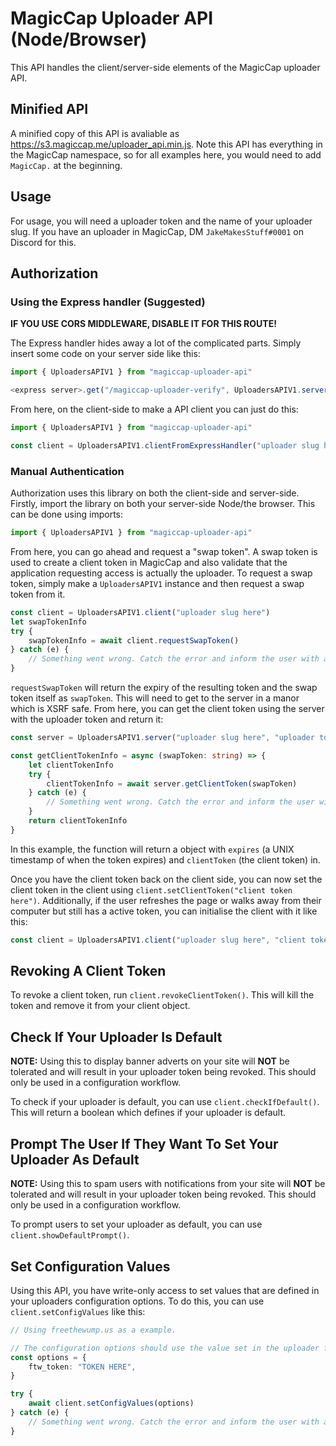 # MagicCap Uploader API (Node/Browser)
This API handles the client/server-side elements of the MagicCap uploader API.

## Minified API
A minified copy of this API is avaliable as https://s3.magiccap.me/uploader_api.min.js. Note this API has everything in the MagicCap namespace, so for all examples here, you would need to add `MagicCap.` at the beginning.

## Usage
For usage, you will need a uploader token and the name of your uploader slug. If you have an uploader in MagicCap, DM `JakeMakesStuff#0001` on Discord for this.

## Authorization

### Using the Express handler (Suggested)

**IF YOU USE CORS MIDDLEWARE, DISABLE IT FOR THIS ROUTE!**

The Express handler hides away a lot of the complicated parts. Simply insert some code on your server side like this:
```ts
import { UploadersAPIV1 } from "magiccap-uploader-api"

<express server>.get("/magiccap-uploader-verify", UploadersAPIV1.server("uploader slug here", "uploader token here").expressRoute)
```

From here, on the client-side to make a API client you can just do this:
```ts
import { UploadersAPIV1 } from "magiccap-uploader-api"

const client = UploadersAPIV1.clientFromExpressHandler("uploader slug here", "/magiccap-uploader-verify")
```

### Manual Authentication

Authorization uses this library on both the client-side and server-side. Firstly, import the library on both your server-side Node/the browser. This can be done using imports:
```ts
import { UploadersAPIV1 } from "magiccap-uploader-api"
```
From here, you can go ahead and request a "swap token". A swap token is used to create a client token in MagicCap and also validate that the application requesting access is actually the uploader. To request a swap token, simply make a `UploadersAPIV1` instance and then request a swap token from it.
```ts
const client = UploadersAPIV1.client("uploader slug here")
let swapTokenInfo
try {
    swapTokenInfo = await client.requestSwapToken()
} catch (e) {
    // Something went wrong. Catch the error and inform the user with a error message.
}
```
`requestSwapToken` will return the expiry of the resulting token and the swap token itself as `swapToken`. This will need to get to the server in a manor which is XSRF safe. From here, you can get the client token using the server with the uploader token and return it:
```ts
const server = UploadersAPIV1.server("uploader slug here", "uploader token here")

const getClientTokenInfo = async (swapToken: string) => {
    let clientTokenInfo
    try {
        clientTokenInfo = await server.getClientToken(swapToken)
    } catch (e) {
        // Something went wrong. Catch the error and inform the user with a error message.
    }
    return clientTokenInfo
}
```
In this example, the function will return a object with `expires` (a UNIX timestamp of when the token expires) and `clientToken` (the client token) in.

Once you have the client token back on the client side, you can now set the client token in the client using `client.setClientToken("client token here")`. Additionally, if the user refreshes the page or walks away from their computer but still has a active token, you can initialise the client with it like this:
```ts
const client = UploadersAPIV1.client("uploader slug here", "client token here")
```

## Revoking A Client Token
To revoke a client token, run `client.revokeClientToken()`. This will kill the token and remove it from your client object.

## Check If Your Uploader Is Default
**NOTE:** Using this to display banner adverts on your site will **NOT** be tolerated and will result in your uploader token being revoked. This should only be used in a configuration workflow.

To check if your uploader is default, you can use `client.checkIfDefault()`. This will return a boolean which defines if your uploader is default.

## Prompt The User If They Want To Set Your Uploader As Default
**NOTE:** Using this to spam users with notifications from your site will **NOT** be tolerated and will result in your uploader token being revoked. This should only be used in a configuration workflow.

To prompt users to set your uploader as default, you can use `client.showDefaultPrompt()`.

## Set Configuration Values
Using this API, you have write-only access to set values that are defined in your uploaders configuration options. To do this, you can use `client.setConfigValues` like this:
```ts
// Using freethewump.us as a example.

// The configuration options should use the value set in the uploader file and should be the exact datatype you want it as.
const options = {
    ftw_token: "TOKEN HERE",
}

try {
    await client.setConfigValues(options)
} catch (e) {
    // Something went wrong. Catch the error and inform the user with a error message.
}
```
